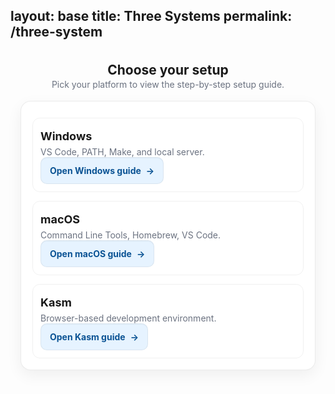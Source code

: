 layout: base
title: Three Systems
permalink: /three-system
---

<style>
  :root{
    --brand:#22a5ff; --text:#111827; --muted:#6b7280; --card:#ffffff;
  }
  .sys-wrap{max-width: 980px; margin: 0 auto; padding: 12px 16px 24px;}
  .sys-title{ text-align:center; margin: 6px 0 2px; }
  .sys-sub{ text-align:center; color: var(--muted); margin: 0 0 18px; }
  .sys-card{ background: var(--card); border: 1px solid rgba(0,0,0,0.08); border-radius: 16px; box-shadow: 0 8px 24px rgba(0,0,0,0.06); padding: 18px; }
  .sys-grid{ display:grid; grid-template-columns: repeat(auto-fit,minmax(220px,1fr)); gap: 14px; margin-top: 8px; }
  .sys a.btn{ display:inline-flex; align-items:center; justify-content:center; gap:8px; padding:12px 14px; border-radius:10px; text-decoration:none; font-weight:700; background:#e6f3ff; color:#0b5394; border:1px solid rgba(0,0,0,0.06); transition: transform .12s ease, box-shadow .12s ease, background-color .12s ease; box-shadow: 0 1px 0 rgba(0,0,0,0.04) inset; }
  .sys a.btn:hover{ background:#d1eaff; transform: translateY(-1px); box-shadow: 0 6px 14px rgba(34,165,255,.25); }
  .sys a.btn:active{ transform: translateY(0); box-shadow: 0 3px 8px rgba(34,165,255,.20); }
  .sys a.btn:focus-visible{ outline: 2px solid var(--brand); outline-offset: 2px; }
  .sys a.btn .chev{ transition: transform .12s ease; }
  .sys a.btn:hover .chev{ transform: translateX(2px); }
  .sys .item{ padding:12px; border:1px solid rgba(0,0,0,0.06); border-radius:12px; }
  .sys .item h3{ margin:6px 0 6px; font-size:18px; }
  .sys .item p{ margin:0; color: var(--muted); font-size:14px; }
  @media (prefers-color-scheme: dark){
    :root{ --text:#e5e7eb; --muted:#9ca3af; --card:#0b1220; }
    .sys a.btn{ background:#0b2547; color:#93c5fd; border-color: rgba(255,255,255,0.06); }
    .sys a.btn:hover{ background:#0c2c57; }
    .sys .item{ border-color: rgba(255,255,255,0.06); }
  }
  @media (prefers-reduced-motion: reduce){
    .sys a.btn, .sys a.btn .chev{ transition: none; }
  }
</style>

<div class="sys sys-wrap">
  <h2 class="sys-title">Choose your setup</h2>
  <p class="sys-sub">Pick your platform to view the step-by-step setup guide.</p>

  <div class="sys-card">
    <div class="sys-grid">
      <div class="item">
        <h3>Windows</h3>
        <p>VS Code, PATH, Make, and local server.</p>
        <a class="btn" href="{{ site.baseurl }}/tools/windows-setup">Open Windows guide <span class="chev">→</span></a>
      </div>
      <div class="item">
        <h3>macOS</h3>
        <p>Command Line Tools, Homebrew, VS Code.</p>
        <a class="btn" href="{{ site.baseurl }}/tools/mac-setup">Open macOS guide <span class="chev">→</span></a>
      </div>
      <div class="item">
        <h3>Kasm</h3>
        <p>Browser-based development environment.</p>
        <a class="btn" href="{{ site.baseurl }}/tools/kasm-setup">Open Kasm guide <span class="chev">→</span></a>
      </div>
    </div>
  </div>
</div>
